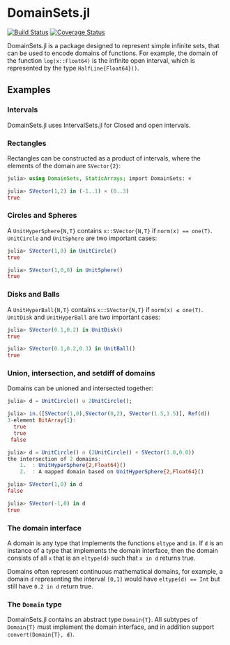 # DomainSets.jl

[![Build Status](https://travis-ci.org/JuliaApproximation/DomainSets.jl.svg?branch=master)](https://travis-ci.org/JuliaApproximation/DomainSets.jl)
[![Coverage Status](https://coveralls.io/repos/github/JuliaApproximation/DomainSets.jl/badge.svg)](https://coveralls.io/github/JuliaApproximation/DomainSets.jl)


DomainSets.jl is a package designed to represent simple infinite sets, that
can be used to encode domains of functions. For example, the domain of the
function `log(x::Float64)` is the infinite open interval, which is represented
by the type `HalfLine{Float64}()`.

## Examples

### Intervals

DomainSets.jl uses IntervalSets.jl for Closed and open intervals.

### Rectangles

Rectangles can be constructed as a product of intervals, where the elements of the domain
are `SVector{2}`:

```julia
julia> using DomainSets, StaticArrays; import DomainSets: ×

julia> SVector(1,2) in (-1..1) × (0..3)
true
```

### Circles and Spheres

A `UnitHyperSphere{N,T}`  contains `x::SVector{N,T}` if `norm(x) == one(T)`. `UnitCircle` and `UnitSphere` are two important cases:
```julia
julia> SVector(1,0) in UnitCircle()
true

julia> SVector(1,0,0) in UnitSphere()
true
```

### Disks and Balls

A `UnitHyperBall{N,T}`  contains `x::SVector{N,T}` if `norm(x) ≤ one(T)`. `UnitDisk` and `UnitHyperBall` are two important cases:
```julia
julia> SVector(0.1,0.2) in UnitDisk()
true

julia> SVector(0.1,0.2,0.3) in UnitBall()
true
```


### Union, intersection, and setdiff of domains

Domains can be unioned and intersected together:
```julia
julia> d = UnitCircle() ∪ 2UnitCircle();

julia> in.([SVector(1,0),SVector(0,2), SVector(1.5,1.5)], Ref(d))
3-element BitArray{1}:
  true
  true
 false

julia> d = UnitCircle() ∩ (2UnitCircle() + SVector(1.0,0.0))
the intersection of 2 domains:
	1.	: UnitHyperSphere{2,Float64}()
	2.	: A mapped domain based on UnitHyperSphere{2,Float64}()

julia> SVector(1,0) in d
false

julia> SVector(-1,0) in d
true
```

### The domain interface

A domain is any type that implements the functions `eltype` and `in`. If
`d` is an instance of a type that implements the domain interface, then
the domain consists of all `x` that is an `eltype(d)` such that `x in d`
returns true.

Domains often represent continuous mathematical domains, for example, a domain
`d`  representing the interval `[0,1]` would have `eltype(d) == Int` but still
have `0.2 in d` return true.

### The `Domain` type

DomainSets.jl contains an abstract type `Domain{T}`. All subtypes of `Domain{T}`
must implement the domain interface, and in addition support `convert(Domain{T}, d)`.
